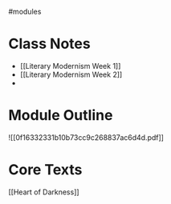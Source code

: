 #modules
# Class Notes

 - [[Literary Modernism Week 1]]
 - [[Literary Modernism Week 2]] 
 - 

# Module Outline

![[0f16332331b10b73cc9c268837ac6d4d.pdf]]

# Core Texts

[[Heart of Darkness]] 